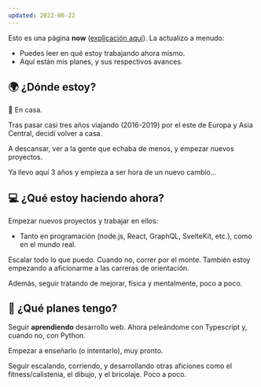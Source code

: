 ```yaml
---
updated: 2022-06-22
---
```


<script>
  import PageHeader from "$lib/components/PageHeader.svelte";
</script>

<PageHeader title="Ahora mismo" content="Actualizado: 22 de junio, 2022" />

Esto es una página **now** ([explicación aquí](http://nownownow.com/about)). La actualizo a menudo:

- Puedes leer en qué estoy trabajando ahora mismo.
- Aquí están mis planes, y sus respectivos avances.

## 🌍 ¿Dónde estoy?

🏡 En casa.

Tras pasar casi tres años viajando (2016-2019) por el este de Europa y Asia Central, decidí volver a casa.

A descansar, ver a la gente que echaba de menos, y empezar nuevos proyectos.

Ya llevo aquí 3 años y empieza a ser hora de un nuevo cambio...

## 💻 ¿Qué estoy haciendo ahora?

Empezar nuevos proyectos y trabajar en ellos:

- Tanto en programación (node.js, React, GraphQL, SvelteKit, etc.), como en el mundo real.

Escalar todo lo que puedo. Cuando no, correr por el monte. También estoy empezando a aficionarme a las carreras de orientación.

Además, seguir tratando de mejorar, física y mentalmente, poco a poco.

## 📆 ¿Qué planes tengo?

Seguir **aprendiendo** desarrollo web. Ahora peleándome con Typescript y, cuando no, con Python.

Empezar a enseñarlo (o intentarlo), muy pronto.

Seguir escalando, corriendo, y desarrollando otras aficiones como el fitness/calistenia, el dibujo, y el bricolaje. Poco a poco.
